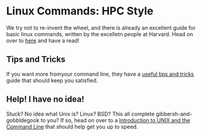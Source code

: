 # Linux Commands: HPC Style

We try not to re-invent the wheel, and there is already an excellent guide for basic linux commands, written by the excelletn people at Harvard. Head on over to [here](https://informatics.fas.harvard.edu/basic-unix-workshop.html) and have a read!

## Tips and Tricks

If you want more fromyour command line, they have a [useful tips and tricks](https://informatics.fas.harvard.edu/unix-command-line-tips-and-tricks.html) guide that should keep you satisfied.

## Help! I have no idea!

Stuck? No idea what Unix is? Linux? BSD? This all complete gibbersh-and-gobbldegook to you? If so, head on over to a [Introduction to UNIX and the Command Line](https://software.rc.fas.harvard.edu/training/intro_unix/latest/#(1)) that should help get you up to speed.

